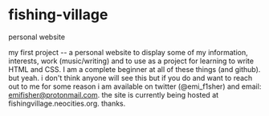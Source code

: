 # fishing-village
personal website

my first project -- a personal website to display some of my information, interests, work (music/writing) and to use as a project for learning to write HTML and CSS.
I am a complete beginner at all of these things (and github). but yeah. i don't think anyone will see this but if you do and want to reach out to me for some reason
i am available on twitter (@emi_f1sher) and email: emifisher@protonmail.com.
the site is currently being hosted at fishingvillage.neocities.org. thanks.

